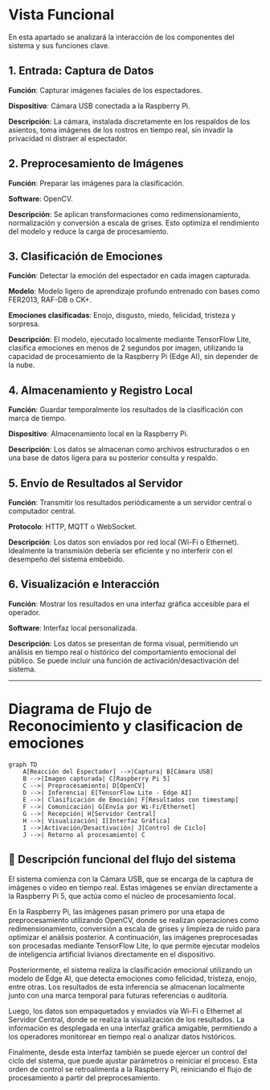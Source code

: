 # Vista Funcional
En esta apartado se analizará la interacción de los componentes del sistema y sus funciones clave.

## 1. Entrada: Captura de Datos
**Función**: Capturar imágenes faciales de los espectadores.

**Dispositivo**: Cámara USB conectada a la Raspberry Pi.

**Descripción**: La cámara, instalada discretamente en los respaldos de los asientos, toma imágenes de los rostros en tiempo real, sin invadir la privacidad ni distraer al espectador.

## 2. Preprocesamiento de Imágenes
**Función**: Preparar las imágenes para la clasificación.

**Software**: OpenCV.

**Descripción**: Se aplican transformaciones como redimensionamiento, normalización y conversión a escala de grises. Esto optimiza el rendimiento del modelo y reduce la carga de procesamiento.


## 3. Clasificación de Emociones
**Función**: Detectar la emoción del espectador en cada imagen capturada.

**Modelo**: Modelo ligero de aprendizaje profundo entrenado con bases como FER2013, RAF-DB o CK+.

**Emociones clasificadas**: Enojo, disgusto, miedo, felicidad, tristeza y sorpresa.

**Descripción**: El modelo, ejecutado localmente mediante TensorFlow Lite, clasifica emociones en menos de 2 segundos por imagen, utilizando la capacidad de procesamiento de la Raspberry Pi (Edge AI), sin depender de la nube.

## 4. Almacenamiento y Registro Local
**Función**: Guardar temporalmente los resultados de la clasificación con marca de tiempo.

**Dispositivo**: Almacenamiento local en la Raspberry Pi.

**Descripción**: Los datos se almacenan como archivos estructurados o en una base de datos ligera para su posterior consulta y respaldo.

## 5. Envío de Resultados al Servidor
**Función**: Transmitir los resultados periódicamente a un servidor central o computador central.

**Protocolo**: HTTP, MQTT o WebSocket.

**Descripción**: Los datos son enviados por red local (Wi-Fi o Ethernet). Idealmente la transmisión debería ser eficiente y no interferir con el desempeño del sistema embebido.

## 6. Visualización e Interacción
**Función**: Mostrar los resultados en una interfaz gráfica accesible para el operador.

**Software**: Interfaz local personalizada.

**Descripción**: Los datos se presentan de forma visual, permitiendo un análisis en tiempo real o histórico del comportamiento emocional del público. Se puede incluir una función de activación/desactivación del sistema.

---

# Diagrama de Flujo de Reconocimiento y clasificacion de emociones

```mermaid
graph TD
    A[Reacción del Espectador] -->|Captura| B[Cámara USB]
    B -->|Imagen capturada| C[Raspberry Pi 5]
    C -->| Preprocesamiento| D[OpenCV]
    D -->| Inferencia| E[TensorFlow Lite - Edge AI]
    E -->| Clasificación de Emoción| F[Resultados con timestamp]
    F -->| Comunicación| G[Envía por Wi-Fi/Ethernet]
    G -->| Recepción| H[Servidor Central]
    H -->| Visualización| I[Interfaz Gráfica]
    I -->|Activación/Desactivación| J[Control de Ciclo]
    J -->| Retorno al procesamiento| C

```

## 📘 Descripción funcional del flujo del sistema
El sistema comienza con la Cámara USB, que se encarga de la captura de imágenes o video en tiempo real. Estas imágenes se envían directamente a la Raspberry Pi 5, que actúa como el núcleo de procesamiento local.

En la Raspberry Pi, las imágenes pasan primero por una etapa de preprocesamiento utilizando OpenCV, donde se realizan operaciones como redimensionamiento, conversión a escala de grises y limpieza de ruido para optimizar el análisis posterior. A continuación, las imágenes preprocesadas son procesadas mediante TensorFlow Lite, lo que permite ejecutar modelos de inteligencia artificial livianos directamente en el dispositivo.

Posteriormente, el sistema realiza la clasificación emocional utilizando un modelo de Edge AI, que detecta emociones como felicidad, tristeza, enojo, entre otras. Los resultados de esta inferencia se almacenan localmente junto con una marca temporal para futuras referencias o auditoría.

Luego, los datos son empaquetados y enviados vía Wi-Fi o Ethernet al Servidor Central, donde se realiza la visualización de los resultados. La información es desplegada en una interfaz gráfica amigable, permitiendo a los operadores monitorear en tiempo real o analizar datos históricos.

Finalmente, desde esta interfaz también se puede ejercer un control del ciclo del sistema, que puede ajustar parámetros o reiniciar el proceso. Esta orden de control se retroalimenta a la Raspberry Pi, reiniciando el flujo de procesamiento a partir del preprocesamiento.
